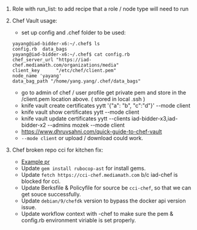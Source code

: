 1. Role with run_list: to add recipe that a role / node type will need to run

2. Chef Vault usage:
   - set up config and .chef folder to be used:
   ```
   yayang@iad-bidder-x6:~/.chef$ ls
   config.rb  data_bags
   yayang@iad-bidder-x6:~/.chef$ cat config.rb 
   chef_server_url "https://iad-chef.mediamath.com/organizations/media"
   client_key      "/etc/chef/client.pem"
   node_name 'yayang'
   data_bag_path "/home/yang.yang/.chef/data_bags"
   ```
   - go to admin of chef / user profile get private pem and store in the /client.pem location above. ( stored in local .ssh )
   - knife vault create certificates yytt '{"a": "b", "c":"d"}' --mode client
   - knife vault show certificates yytt --mode client
   - knife vault update certificates yytt --clients iad-bidder-x3,iad-bidder-x2 --admins mozek --mode client
   - https://www.dhruvsahni.com/quick-guide-to-chef-vault
   - `--mode client` or upload / download could work.

3. Chef broken repo cci for kitchen fix:
   - [Example pr](https://github.com/MediaMath/bidmon/pull/42/files)
   - Update `gem install rubocop-ast` for install gems.
   - Update `fetch https://cci-chef.mediamath.com` b/c iad-chef is blocked for cci.
   - Update Berksfile & Policyfile for source be `cci-chef`, so that we can get souce successfully.  
   - Update `debian/9/chefdk` version to bypass the docker api version issue.
   - Update workflow context with -chef to make sure the pem & config.rb environment viriable is set properly. 
